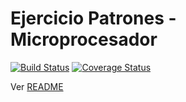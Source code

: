 # Ejercicio Patrones - Microprocesador

[![Build Status](https://travis-ci.org/uqbar-project/eg-microprocesador-xtend.svg?branch=bloques)](https://travis-ci.org/uqbar-project/eg-microprocesador-xtend) [![Coverage Status](https://coveralls.io/repos/github/uqbar-project/eg-microprocesador-xtend/badge.svg?branch=bloques)](https://coveralls.io/github/uqbar-project/eg-microprocesador-xtend?branch=bloques)

Ver [README](https://github.com/uqbar-project/eg-microprocesador-xtend/blob/bloques/README.md)
